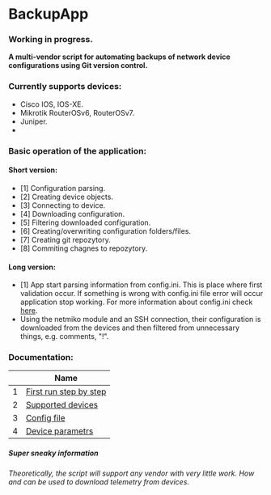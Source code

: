 
# BackupApp
### Working in progress. 
**A multi-vendor script for automating backups of network device configurations using Git version control.**


### Currently supports devices:
- Cisco IOS, IOS-XE.
- Mikrotik RouterOSv6, RouterOSv7.
- Juniper.
- 
### Basic operation of the application:
#### Short version:
- [1] Configuration parsing.
- [2] Creating device objects.
- [3] Connecting to device.
- [4] Downloading configuration.
- [5] Filtering downloaded configuration.
- [6] Creating/overwriting configuration folders/files.
- [7] Creating git repozytory.
- [8] Commiting chagnes to repozytory.

#### Long version:
- [1] App start parsing information from config.ini. This is place where first validation occur. If something is wrong with config.ini file error will occur application stop working.
  For more information about config.ini check [here](./docs/doc_config.md).
- Using the netmiko module and an SSH connection, their configuration is downloaded from the devices and then filtered from unnecessary things, e.g. comments, "!".

### Documentation:
| | Name |
| ---- | ---- |
| 1 | [First run step by step](./docs/1.first_run.md) |
| 2 | [Supported devices](./docs/supported_vendors.md) |
| 3 | [Config file](./docs/doc_config.md) |
| 4 | [Device parametrs](./docs/doc_devices_file.md) |

##### *Super sneaky information*
###### *Theoretically, the script will support any vendor with very little work. How and can be used to download telemetry from devices.*








































